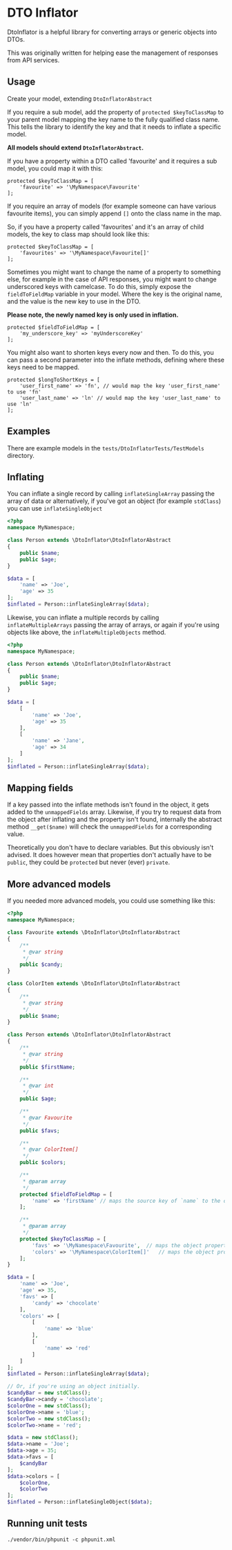 DTO Inflator
=======

DtoInflator is a helpful library for converting arrays or generic objects into DTOs.

This was originally written for helping ease the management of responses from API services.


Usage
-----

Create your model, extending `DtoInflatorAbstract`

If you require a sub model, add the property of `protected $keyToClassMap` to your parent model mapping the key name 
to the fully qualified class name. This tells the library to identify the key and that it needs to inflate a specific 
model. 

**All models should extend `DtoInflatorAbstract`.**

If you have a property within a DTO called 'favourite' and it requires a sub model, you could map it with this:

```
protected $keyToClassMap = [
    'favourite' => '\MyNamespace\Favourite'
];
```

If you require an array of models (for example someone can have various favourite items), you can simply
append `[]` onto the class name in the map.

So, if you have a property called 'favourites' and it's an array of child models, the key to class map
should look like this:

```
protected $keyToClassMap = [
    'favourites' => '\MyNamespace\Favourite[]'
];
```

Sometimes you might want to change the name of a property to something else, for example in the case of API
responses, you might want to change underscored keys with camelcase. To do this, simply expose the `fieldToFieldMap`
variable in your model. Where the key is the original name, and the value is the new key to use in the DTO.

**Please note, the newly named key is only used in inflation.**

```
protected $fieldToFieldMap = [
    'my_underscore_key' => 'myUnderscoreKey'
];
```

You might also want to shorten keys every now and then. To do this, you can pass a second parameter into the
inflate methods, defining where these keys need to be mapped.

```
protected $longToShortKeys = [
    'user_first_name' => 'fn', // would map the key 'user_first_name' to use 'fn'
    'user_last_name' => 'ln' // would map the key 'user_last_name' to use 'ln'
];
```

Examples
--------

There are example models in the `tests/DtoInflatorTests/TestModels` directory.


Inflating
---------

You can inflate a single record by calling `inflateSingleArray` passing the array of data or alternatively, 
if you've got an object (for example `stdClass`) you can use `inflateSingleObject`
 
```php
<?php
namespace MyNamespace;

class Person extends \DtoInflator\DtoInflatorAbstract
{
    public $name;
    public $age;
}

$data = [
    'name' => 'Joe',
    'age' => 35
];
$inflated = Person::inflateSingleArray($data);
```

Likewise, you can inflate a multiple records by calling `inflateMultipleArrays` passing the array of arrays, 
or again if you're using objects like above, the `inflateMultipleObjects` method.
 
```php
<?php
namespace MyNamespace;

class Person extends \DtoInflator\DtoInflatorAbstract
{
    public $name;
    public $age;
}

$data = [
    [
        'name' => 'Joe',
        'age' => 35
    ],
    [
        'name' => 'Jane',
        'age' => 34
    ]
];
$inflated = Person::inflateSingleArray($data);
```

Mapping fields
--------------

If a key passed into the inflate methods isn't found in the object, it gets added to the `unmappedFields` array.
Likewise, if you try to request data from the object after inflating and the property isn't found, internally the
abstract method `__get($name)` will check the `unmappedFields` for a corresponding value.

Theoretically you don't have to declare variables. But this obviously isn't advised. It does however mean that
properties don't actually have to be `public`, they could be `protected` but never (ever) `private`.

More advanced models
--------------------

If you needed more advanced models, you could use something like this:

```php
<?php
namespace MyNamespace;

class Favourite extends \DtoInflator\DtoInflatorAbstract
{
    /**
     * @var string
     */
    public $candy;
}

class ColorItem extends \DtoInflator\DtoInflatorAbstract
{
    /**
     * @var string
     */
    public $name;
}

class Person extends \DtoInflator\DtoInflatorAbstract
{
    /**
     * @var string
     */
    public $firstName;

    /**
     * @var int
     */
    public $age;

    /**
     * @var Favourite
     */
    public $favs;

    /**
     * @var ColorItem[]
     */
    public $colors;

    /**
     * @param array
     */
    protected $fieldToFieldMap = [
        'name' => 'firstName' // maps the source key of `name` to the object property of `firstName`
    ];

    /**
     * @param array
     */
    protected $keyToClassMap = [
        'favs' => '\MyNamespace\Favourite',  // maps the object property of `favs` to an instance of the `Favourite` object
        'colors' => '\MyNamespace\ColorItem[]'   // maps the object property of `colors` to an array of `ColorItem` objects
    ];
}

$data = [
    'name' => 'Joe',
    'age' => 35,
    'favs' => [
        'candy' => 'chocolate'
    ],
    'colors' => [
        [
            'name' => 'blue'
        ],
        [
            'name' => 'red'
        ]
    ]
];
$inflated = Person::inflateSingleArray($data);

// Or, if you're using an object initially.
$candyBar = new stdClass();
$candyBar->candy = 'chocolate';
$colorOne = new stdClass();
$colorOne->name = 'blue';
$colorTwo = new stdClass();
$colorTwo->name = 'red';

$data = new stdClass();
$data->name = 'Joe';
$data->age = 35;
$data->favs = [
    $candyBar
];
$data->colors = [
    $colorOne,
    $colorTwo
];
$inflated = Person::inflateSingleObject($data);
```


Running unit tests
------------------

`./vendor/bin/phpunit -c phpunit.xml`
